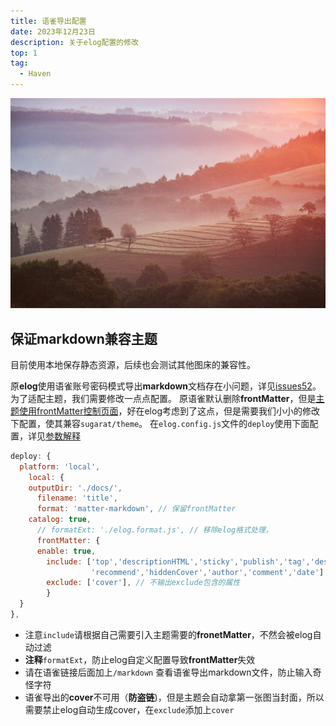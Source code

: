 ```yaml
---
title: 语雀导出配置
date: 2023年12月23日
description: 关于elog配置的修改
top: 1
tag:
  - Haven
---
```

![marc-marchal-o9sQxsixlng.jpg](images/e780d49eaaade96d2c3c51e449189e9f.jpeg)
## 保证markdown兼容主题
目前使用本地保存静态资源，后续也会测试其他图床的兼容性。

原**elog**使用语雀账号密码模式导出**markdown**文档存在小问题，详见[issues52](https://github.com/LetTTGACO/elog/issues/52)。为了适配主题，我们需要修改一点点配置。
原语雀默认删除**frontMatter**，但是[主题使用frontMatter控制页面](https://theme.sugarat.top/config/frontmatter.html)，好在elog考虑到了这点，但是需要我们小小的修改下配置，使其兼容`sugarat/theme`。
在`elog.config.js`文件的`deploy`使用下面配置，详见[参数解释](https://elog.1874.cool/notion/raqyleng501h23p1)
```javascript
deploy: {
  platform: 'local',
    local: {
    outputDir: './docs/',
      filename: 'title',
      format: 'matter-markdown', // 保留frontMatter
    catalog: true,
      // formatExt: './elog.format.js', // 移除elog格式处理，
      frontMatter: {
      enable: true,
        include: ['top','descriptionHTML','sticky','publish','tag','description',
                  'recommend','hiddenCover','author','comment','date'], // 只输出include包含的属性
        exclude: ['cover'], // 不输出exclude包含的属性
        }
  }
},
```

- 注意`include`请根据自己需要引入主题需要的**fronetMatter**，不然会被elog自动过滤
- **注释**`formatExt`，防止elog自定义配置导致**frontMatter**失效
- 请在语雀链接后面加上`/markdown` 查看语雀导出markdown文件，防止输入奇怪字符
- 语雀导出的**cover**不可用（**防盗链**)，但是主题会自动拿第一张图当封面，所以需要禁止elog自动生成cover，在`exclude`添加上`cover`
